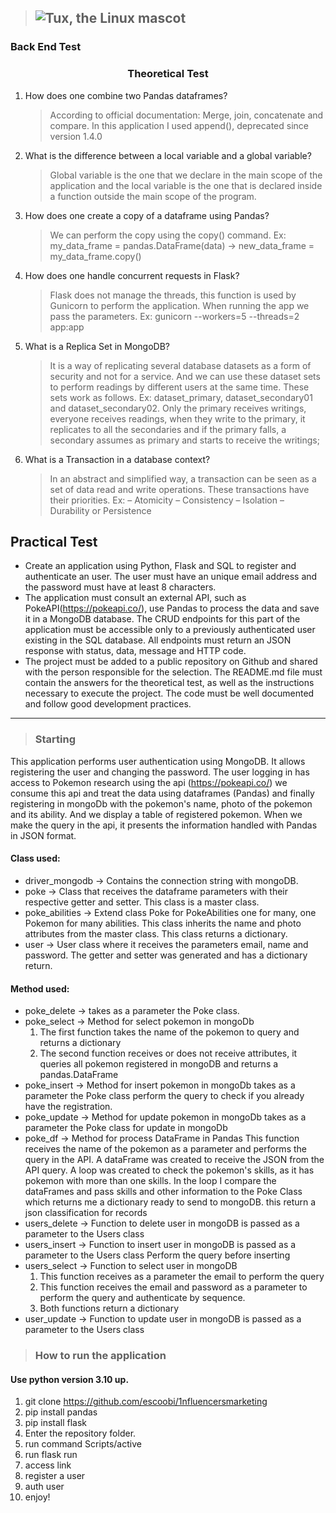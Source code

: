 > ## ![Tux, the Linux mascot](https://1nfluencersmarketing.com/wp-content/uploads/2020/01/1n-logo-black-uai-258x31.png)
### Back End Test
### <center>Theoretical Test</center>
1. How does one combine two Pandas dataframes?
    > According to official documentation: Merge, join, concatenate and compare.
In this application I used append(), deprecated since version 1.4.0
2. What is the difference between a local variable and a global variable?
   > Global variable is the one that we declare in the main scope of the application and the local variable is the one that is declared inside a function outside the main scope of the program.
3. How does one create a copy of a dataframe using Pandas?
    > We can perform the copy using the copy() command.
Ex: my_data_frame = pandas.DataFrame(data) -> 
   > new_data_frame = my_data_frame.copy()
4. How does one handle concurrent requests in Flask?
    > Flask does not manage the threads, this function is used by Gunicorn to perform the application.
When running the app we pass the parameters.
Ex: gunicorn --workers=5 --threads=2 app:app
5. What is a Replica Set in MongoDB?
    > It is a way of replicating several database datasets as a form of security and not for a service. And we can use these dataset sets to perform readings by different users at the same time.
These sets work as follows.
Ex: dataset_primary, dataset_secondary01 and dataset_secondary02.
Only the primary receives writings, everyone receives readings, when they write to the primary, it replicates to all the secondaries and if the primary falls, a secondary assumes as primary and starts to receive the writings;
6. What is a Transaction in a database context?
    > In an abstract and simplified way, a transaction
can be seen as a set of
data read and write operations.
These transactions have their priorities.
Ex: 
   > – Atomicity 
   > – Consistency
   > – Isolation
   > – Durability or Persistence

## Practical Test
* Create an application using Python, Flask and SQL to register and authenticate an user.
The user must have an unique email address and the password must have at least 8
characters.
* The application must consult an external API, such as PokeAPI(https://pokeapi.co/), use
Pandas to process the data and save it in a MongoDB database. The CRUD endpoints
for this part of the application must be accessible only to a previously authenticated user
existing in the SQL database. All endpoints must return an JSON response with status,
data, message and HTTP code.
* The project must be added to a public repository on Github and shared with the person
responsible for the selection. The README.md file must contain the answers for the
theoretical test, as well as the instructions necessary to execute the project.
The code must be well documented and follow good development practices.

--------------------------------------------------------------------------
> ### Starting
This application performs user authentication using MongoDB.
It allows registering the user and changing the password.
The user logging in has access to Pokemon research using the api (https://pokeapi.co/) we consume this api and treat the data using dataframes (Pandas) and finally registering in mongoDb with the pokemon's name, photo of the pokemon and its ability.
And we display a table of registered pokemon.
When we make the query in the api, it presents the information handled with Pandas in JSON format.

#### Class used:
   * driver_mongodb -> Contains the connection string with mongoDB.
   * poke -> Class that receives the dataframe parameters with their respective getter and setter.
   This class is a master class.
   * poke_abilities -> Extend class Poke for PokeAbilities
   one for many, one Pokemon for many abilities.
   This class inherits the name and photo attributes from the master class.
   This class returns a dictionary.
   * user -> User class where it receives the parameters email, name and password.
The getter and setter was generated and has a dictionary return.

#### Method used:

* poke_delete -> takes as a parameter the Poke class.
* poke_select -> Method for select pokemon in mongoDb
  1. The first function takes the name of the pokemon to query and returns a dictionary
  2. The second function receives or does not receive attributes, it queries all pokemon registered in mongoDB and returns a pandas.DataFrame
* poke_insert -> Method for insert pokemon in mongoDb
takes as a parameter the Poke class
perform the query to check if you already have the registration.
* poke_update -> Method for update pokemon in mongoDb
takes as a parameter the Poke class for update in mongoDb
* poke_df -> Method for process DataFrame in Pandas
This function receives the name of the pokemon as a parameter and performs the query in the API.
A dataFrame was created to receive the JSON from the API query.
A loop was created to check the pokemon's skills, as it has pokemon with more than one skills.
In the loop I compare the dataFrames and pass skills and other information to the Poke Class which returns me a dictionary ready to send to mongoDB.
this return a json classification for records
* users_delete -> Function to delete user in mongoDB is passed as a parameter to the Users class
* users_insert -> Function to insert user in mongoDB is passed as a parameter to the Users class
Perform the query before inserting
* users_select -> Function to select user in mongoDB
  1. This function receives as a parameter the email to perform the query
  2. This function receives the email and password as a parameter to perform the query and authenticate by sequence.
  3. Both functions return a dictionary
* user_update -> Function to update user in mongoDB is passed as a parameter to the Users class

> ### How to run the application
#### Use python version 3.10 up.

1. git clone https://github.com/escoobi/1nfluencersmarketing
2. pip install pandas
3. pip install flask
4. Enter the repository folder.
5. run command Scripts/active
6. run flask run
7. access link
8. register a user
9. auth user
10. enjoy!
